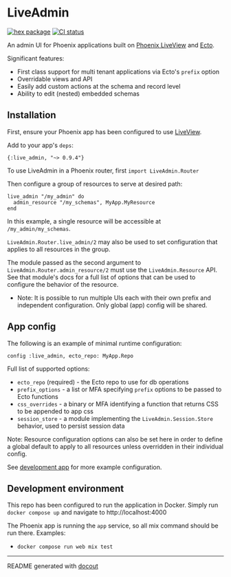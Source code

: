 <!-- This README was generated with docout (https://github.com/tfwright/docout). Edits should be made to the formatter instead of this file, other changes will be overridden on compile. -->

# LiveAdmin

[![hex package](https://img.shields.io/hexpm/v/live_admin.svg)](https://hex.pm/packages/live_admin)
[![CI status](https://github.com/tfwright/live_admin/workflows/CI/badge.svg)](https://github.com/tfwright/live_admin/actions)

An admin UI for Phoenix applications built on [Phoenix LiveView](https://github.com/phoenixframework/phoenix_live_view) and [Ecto](https://github.com/elixir-ecto/ecto/).

Significant features:

* First class support for multi tenant applications via Ecto's `prefix` option
* Overridable views and API
* Easily add custom actions at the schema and record level
* Ability to edit (nested) embedded schemas

## Installation

First, ensure your Phoenix app has been configured to use [LiveView](https://hexdocs.pm/phoenix_live_view/installation.html).

Add to your app's `deps`:

```
{:live_admin, "~> 0.9.4"}
```

To use LiveAdmin in a Phoenix router, first `import LiveAdmin.Router`

Then configure a group of resources to serve at desired path:

```
live_admin "/my_admin" do
  admin_resource "/my_schemas", MyApp.MyResource
end
```

In this example, a single resource will be accessible at `/my_admin/my_schemas`.

`LiveAdmin.Router.live_admin/2` may also be used to set configuration that applies to all resources in the group.

The module passed as the second argument to `LiveAdmin.Router.admin_resource/2` must use the `LiveAdmin.Resource` API.
See that module's docs for a full list of options that can be used to configure the behavior of the resource.

* Note: It is possible to run multiple UIs each with their own prefix and independent configuration. Only global (app)
config will be shared.

## App config

The following is an example of minimal runtime configuration:

```
config :live_admin, ecto_repo: MyApp.Repo
```

Full list of supported options:

* `ecto_repo` (required) - the Ecto repo to use for db operations
* `prefix_options` - a list or MFA specifying `prefix` options to be passed to Ecto functions
* `css_overrides` - a binary or MFA identifying a function that returns CSS to be appended to app css
* `session_store` - a module implementing the `LiveAdmin.Session.Store` behavior, used to persist session data


Note: Resource configuration options can also be set here in order to define a global default to apply to all resources unless overridden in their individual config.

See [development app](/dev.exs) for more example configuration.

## Development environment

This repo has been configured to run the application in Docker. Simply run `docker compose up` and navigate to http://localhost:4000

The Phoenix app is running the `app` service, so all mix command should be run there. Examples:

* `docker compose run web mix test`

---

README generated with [docout](https://github.com/tfwright/docout)
